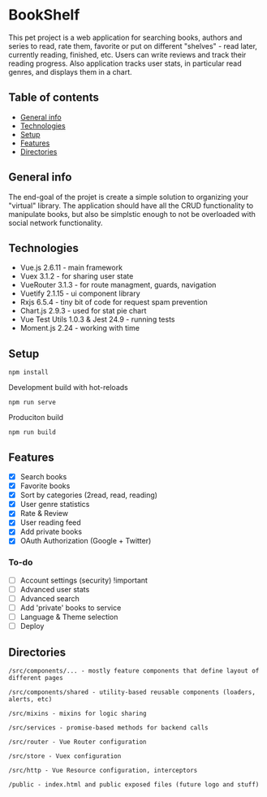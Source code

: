 # BookShelf

This pet project is a web application for searching books, authors and series to read, rate them, favorite or put on different "shelves" - read later, currently reading, finished, etc. Users can write reviews and track their reading progress. Also application tracks user stats, in particular read genres, and displays them in a chart.

## Table of contents

- [General info](#general-info)
- [Technologies](#technologies)
- [Setup](#setup)
- [Features](#features)
- [Directories](#directories)

## General info

The end-goal of the projet is create a simple solution to organizing your "virtual" library. The application should have all the CRUD functionality to manipulate books, but also be simplstic enough to not be overloaded with social network functionality.

## Technologies

- Vue.js 2.6.11 - main framework
- Vuex 3.1.2 - for sharing user state
- VueRouter 3.1.3 - for route managment, guards, navigation
- Vuetify 2.1.15 - ui component library
- Rxjs 6.5.4 - tiny bit of code for request spam prevention
- Chart.js 2.9.3 - used for stat pie chart
- Vue Test Utils 1.0.3 & Jest 24.9 - running tests
- Moment.js 2.24 - working with time

## Setup

```
npm install
```

Development build with hot-reloads

```
npm run serve
```

Produciton build

```
npm run build
```

## Features

- [x] Search books
- [x] Favorite books
- [x] Sort by categories (2read, read, reading)
- [x] User genre statistics
- [x] Rate & Review
- [x] User reading feed
- [x] Add private books
- [x] OAuth Authorization (Google + Twitter)

### To-do

- [ ] Account settings (security) !important
- [ ] Advanced user stats
- [ ] Advanced search
- [ ] Add 'private' books to service
- [ ] Language & Theme selection
- [ ] Deploy

## Directories

```
/src/components/... - mostly feature components that define layout of different pages
```

```
/src/components/shared - utility-based reusable components (loaders, alerts, etc)
```

```
/src/mixins - mixins for logic sharing
```

```
/src/services - promise-based methods for backend calls
```

```
/src/router - Vue Router configuration
```

```
/src/store - Vuex configuration
```

```
/src/http - Vue Resource configuration, interceptors
```

```
/public - index.html and public exposed files (future logo and stuff)
```
